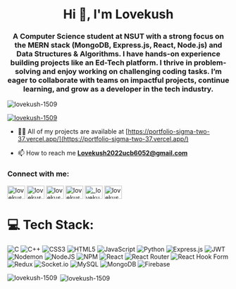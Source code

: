 <h1 align="center">Hi 👋, I'm Lovekush</h1>
<h3 align="center" >A Computer Science student at NSUT with a strong focus on the MERN stack (MongoDB, Express.js, React, Node.js) and Data Structures & Algorithms. I have hands-on experience building projects like an Ed-Tech platform. I thrive in problem-solving and enjoy working on challenging coding tasks. I’m eager to collaborate with teams on impactful projects, continue learning, and grow as a developer in the tech industry.</h3>




<p align="left"> <img src="https://komarev.com/ghpvc/?username=lovekush-1509&label=Profile%20views&color=0e75b6&style=flat" alt="lovekush-1509" /> </p>

<p align="left"> <a href="https://github.com/ryo-ma/github-profile-trophy"><img src="https://github-profile-trophy.vercel.app/?username=lovekush-1509" alt="lovekush-1509" /></a> </p>

- 👨‍💻 All of my projects are available at [https://portfolio-sigma-two-37.vercel.app/](https://portfolio-sigma-two-37.vercel.app/)

- 📫 How to reach me **Lovekush2022ucb6052@gmail.com**

<h3 align="left">Connect with me:</h3>
<p align="left">
<a href="https://linkedin.com/in/lovekush-84514b26a" target="blank"><img align="center" src="https://raw.githubusercontent.com/rahuldkjain/github-profile-readme-generator/master/src/images/icons/Social/linked-in-alt.svg" alt="lovekush-84514b26a" height="30" width="40" /></a>
<a href="https://www.codechef.com/users/lovekush_1509" target="blank"><img align="center" src="https://cdn.jsdelivr.net/npm/simple-icons@3.1.0/icons/codechef.svg" alt="lovekush_1509" height="30" width="40" /></a>
<a href="https://www.hackerrank.com/lovekush2022ucb1" target="blank"><img align="center" src="https://raw.githubusercontent.com/rahuldkjain/github-profile-readme-generator/master/src/images/icons/Social/hackerrank.svg" alt="lovekush2022ucb1" height="30" width="40" /></a>
<a href="https://codeforces.com/profile/lovekush2022ucb6052" target="blank"><img align="center" src="https://raw.githubusercontent.com/rahuldkjain/github-profile-readme-generator/master/src/images/icons/Social/codeforces.svg" alt="lovekush2022ucb6052" height="30" width="40" /></a>
<a href="https://www.leetcode.com/_lovekush09" target="blank"><img align="center" src="https://raw.githubusercontent.com/rahuldkjain/github-profile-readme-generator/master/src/images/icons/Social/leet-code.svg" alt="_lovekush09" height="30" width="40" /></a>
<a href="https://auth.geeksforgeeks.org/user/lovekush20cvp7/profile" target="blank"><img align="center" src="https://raw.githubusercontent.com/rahuldkjain/github-profile-readme-generator/master/src/images/icons/Social/geeks-for-geeks.svg" alt="lovekush20cvp7/profile" height="30" width="40" /></a>
</p>

# 💻 Tech Stack:
![C](https://img.shields.io/badge/c-%2300599C.svg?style=for-the-badge&logo=c&logoColor=white) ![C++](https://img.shields.io/badge/c++-%2300599C.svg?style=for-the-badge&logo=c%2B%2B&logoColor=white) ![CSS3](https://img.shields.io/badge/css3-%231572B6.svg?style=for-the-badge&logo=css3&logoColor=white) ![HTML5](https://img.shields.io/badge/html5-%23E34F26.svg?style=for-the-badge&logo=html5&logoColor=white) ![JavaScript](https://img.shields.io/badge/javascript-%23323330.svg?style=for-the-badge&logo=javascript&logoColor=%23F7DF1E) ![Python](https://img.shields.io/badge/python-3670A0?style=for-the-badge&logo=python&logoColor=ffdd54) ![Express.js](https://img.shields.io/badge/express.js-%23404d59.svg?style=for-the-badge&logo=express&logoColor=%2361DAFB) ![JWT](https://img.shields.io/badge/JWT-black?style=for-the-badge&logo=JSON%20web%20tokens) ![Nodemon](https://img.shields.io/badge/NODEMON-%23323330.svg?style=for-the-badge&logo=nodemon&logoColor=%BBDEAD) ![NodeJS](https://img.shields.io/badge/node.js-6DA55F?style=for-the-badge&logo=node.js&logoColor=white) ![NPM](https://img.shields.io/badge/NPM-%23CB3837.svg?style=for-the-badge&logo=npm&logoColor=white) ![React](https://img.shields.io/badge/react-%2320232a.svg?style=for-the-badge&logo=react&logoColor=%2361DAFB) ![React Router](https://img.shields.io/badge/React_Router-CA4245?style=for-the-badge&logo=react-router&logoColor=white) ![React Hook Form](https://img.shields.io/badge/React%20Hook%20Form-%23EC5990.svg?style=for-the-badge&logo=reacthookform&logoColor=white) ![Redux](https://img.shields.io/badge/redux-%23593d88.svg?style=for-the-badge&logo=redux&logoColor=white) ![Socket.io](https://img.shields.io/badge/Socket.io-black?style=for-the-badge&logo=socket.io&badgeColor=010101) ![MySQL](https://img.shields.io/badge/mysql-4479A1.svg?style=for-the-badge&logo=mysql&logoColor=white) ![MongoDB](https://img.shields.io/badge/MongoDB-%234ea94b.svg?style=for-the-badge&logo=mongodb&logoColor=white) ![Firebase](https://img.shields.io/badge/firebase-a08021?style=for-the-badge&logo=firebase&logoColor=ffcd34)


<p><img align="left" src="https://github-readme-stats.vercel.app/api/top-langs?username=lovekush-1509&show_icons=true&locale=en&layout=compact" alt="lovekush-1509" /></p>

<p>&nbsp;<img align="center" src="https://github-readme-stats.vercel.app/api?username=lovekush-1509&show_icons=true&locale=en" alt="lovekush-1509" /></p>
